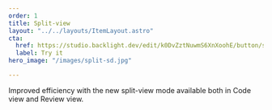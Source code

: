 ```yaml
---
order: 1
title: Split-view
layout: "../../layouts/ItemLayout.astro"
cta:
  href: https://studio.backlight.dev/edit/k0DvZztNuwmS6XnXoohE/button/src/button.ts?p=stories
  label: Try it
hero_image: "/images/split-sd.jpg"

---
```

Improved efficiency with the new split-view mode available both in Code view and Review view.